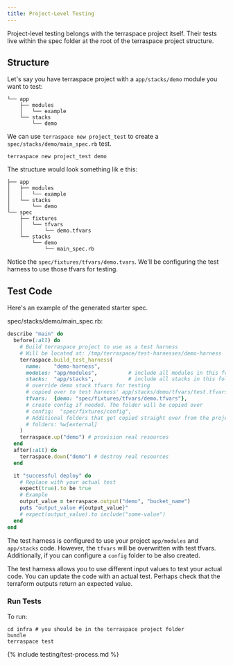 ```yaml
---
title: Project-Level Testing
---
```


Project-level testing belongs with the terraspace project itself. Their tests live within the spec folder at the root of the terraspace project structure.

## Structure

Let's say you have terraspace project with a `app/stacks/demo` module you want to test:

    └── app
        ├── modules
        │   └── example
        └── stacks
            └── demo

We can use `terraspace new project_test` to create a `spec/stacks/demo/main_spec.rb` test.

    terraspace new project_test demo

The structure would look something lik e this:

    ├── app
    │   ├── modules
    │   │   └── example
    │   └── stacks
    │       └── demo
    └── spec
        ├── fixtures
        │   └── tfvars
        │       └── demo.tfvars
        └── stacks
            └── demo
                └── main_spec.rb


Notice the `spec/fixtures/tfvars/demo.tvars`. We'll be configuring the test harness to use those tfvars for testing.

## Test Code

Here's an example of the generated starter spec.

spec/stacks/demo/main_spec.rb:

```ruby
describe "main" do
  before(:all) do
    # Build terraspace project to use as a test harness
    # Will be located at: /tmp/terraspace/test-harnesses/demo-harness
    terraspace.build_test_harness(
      name:    "demo-harness",
      modules: "app/modules",          # include all modules in this folder
      stacks:  "app/stacks",           # include all stacks in this folder
      # override demo stack tfvars for testing
      # copied over to test harness' app/stacks/demo/tfvars/test.tfvars
      tfvars:  {demo: "spec/fixtures/tfvars/demo.tfvars"},
      # create config if needed. The folder will be copied over
      # config:  "spec/fixtures/config",
      # Additional folders that get copied straight over from the project
      # folders: %w[external]
    )
    terraspace.up("demo") # provision real resources
  end
  after(:all) do
    terraspace.down("demo") # destroy real resources
  end

  it "successful deploy" do
    # Replace with your actual test
    expect(true).to be true
    # Example
    output_value = terraspace.output("demo", "bucket_name")
    puts "output_value #{output_value}"
    # expect(output_value).to include("some-value")
  end
end
```

The test harness is configured to use your project `app/modules` and `app/stacks` code. However, the `tfvars` will be overwritten with test tfvars. Additionally, if you can configure a `config` folder to be also created.

The test harness allows you to use different input values to test your actual code.  You can update the code with an actual test. Perhaps check that the terraform outputs return an expected value.

### Run Tests

To run:

    cd infra # you should be in the terraspace project folder
    bundle
    terraspace test

{% include testing/test-process.md %}
